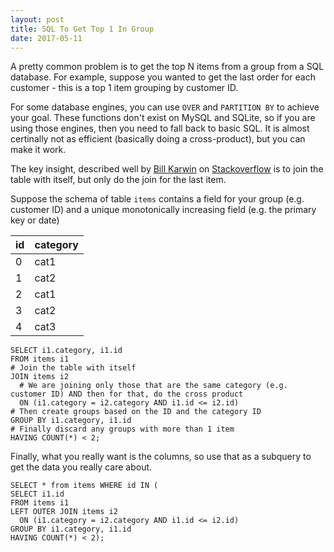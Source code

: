 ```yaml
---
layout: post
title: SQL To Get Top 1 In Group
date: 2017-05-11
---
```


A pretty common problem is to get the top N items from a group from a SQL database. For example, suppose you wanted to get the last order for each customer - this is a top 1 item grouping by customer ID.

For some database engines, you can use `OVER` and `PARTITION BY` to achieve your goal. These functions don't exist on MySQL and SQLite, so if you are using those engines, then you need to fall back to basic SQL. It is almost certinally not as efficient (basically doing a cross-product), but you can make it work.

The key insight, described well by [Bill Karwin](http://stackoverflow.com/users/20860/bill-karwin) on [Stackoverflow](http://stackoverflow.com/questions/1442527/how-to-select-the-newest-four-items-per-category/1442867#1442867) is to join the table with itself, but only do the join for the last item.

Suppose the schema of table `items` contains a field for your group (e.g. customer ID) and a unique monotonically increasing field (e.g. the primary key or date)

id | category
---|---------
0  | cat1
1  | cat2
2  | cat1
3  | cat2
4  | cat3

```
SELECT i1.category, i1.id
FROM items i1
# Join the table with itself
JOIN items i2
  # We are joining only those that are the same category (e.g. customer ID) AND then for that, do the cross product
  ON (i1.category = i2.category AND i1.id <= i2.id)
# Then create groups based on the ID and the category ID
GROUP BY i1.category, i1.id
# Finally discard any groups with more than 1 item
HAVING COUNT(*) < 2;
```

Finally, what you really want is the columns, so use that as a subquery to get the data you really care about.

```
SELECT * from items WHERE id IN (
SELECT i1.id
FROM items i1
LEFT OUTER JOIN items i2
  ON (i1.category = i2.category AND i1.id <= i2.id)
GROUP BY i1.category, i1.id
HAVING COUNT(*) < 2);
```